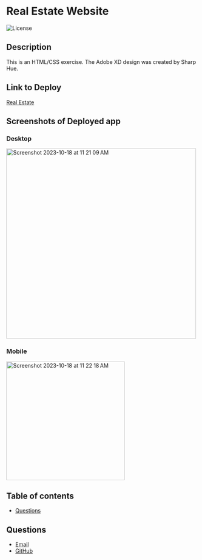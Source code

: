 # Real Estate Website
![License](https://img.shields.io/badge/License-MIT-yellow.svg)   
## Description
  This is an HTML/CSS exercise. The Adobe XD design was created by Sharp Hue. 


## Link to Deploy
  [Real Estate](https://brenthouston.github.io/realEstate/)

## Screenshots of Deployed app

### Desktop
<img width="500" alt="Screenshot 2023-10-18 at 11 21 09 AM" src="https://github.com/brenthouston/realEstate/assets/45694214/1c656a4b-6c5a-4741-957d-d65c12d12e85">

### Mobile
<img width="312" alt="Screenshot 2023-10-18 at 11 22 18 AM" src="https://github.com/brenthouston/realEstate/assets/45694214/f91ff266-d82f-44bc-b0d3-256e85e7d99a">

## Table of contents

  * [Questions](#questions)
    


    
## Questions
   * [Email](mailto:brentjustinhouston@gmail.com)
   * [GitHub](https://github.com/brenthouston)
